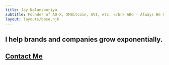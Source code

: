 ```yaml
---
title: Jay Kalansooriya 
subtitle: Founder of AO-X, XMBitcoin, AVI, etc. </br> ABG - Always Be Growing | Specialized in Rapid Growth for B2C Startups and SMEs in Tech, Finance, and Entertainment </br> Featured on Indie Hackers, Data Driven Investors, Brandjaxed, etc.
layout: layouts/base.njk
---
```



## I help brands and companies grow exponentially. 


## [Contact Me](mailto:sajanajk@gmail.com)
